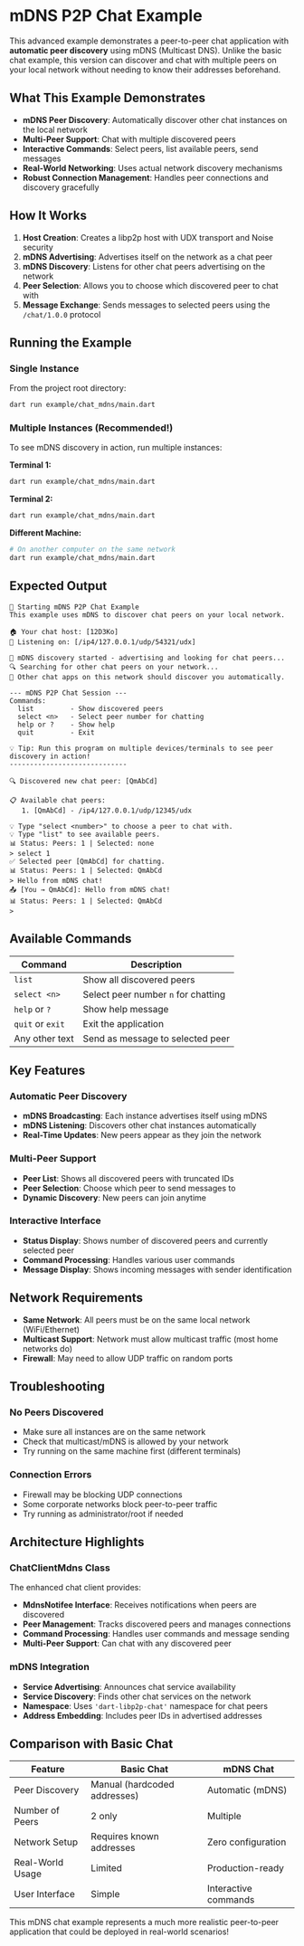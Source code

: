 # mDNS P2P Chat Example

This advanced example demonstrates a peer-to-peer chat application with **automatic peer discovery** using mDNS (Multicast DNS). Unlike the basic chat example, this version can discover and chat with multiple peers on your local network without needing to know their addresses beforehand.

## What This Example Demonstrates

- **mDNS Peer Discovery**: Automatically discover other chat instances on the local network
- **Multi-Peer Support**: Chat with multiple discovered peers
- **Interactive Commands**: Select peers, list available peers, send messages
- **Real-World Networking**: Uses actual network discovery mechanisms
- **Robust Connection Management**: Handles peer connections and discovery gracefully

## How It Works

1. **Host Creation**: Creates a libp2p host with UDX transport and Noise security
2. **mDNS Advertising**: Advertises itself on the network as a chat peer
3. **mDNS Discovery**: Listens for other chat peers advertising on the network
4. **Peer Selection**: Allows you to choose which discovered peer to chat with
5. **Message Exchange**: Sends messages to selected peers using the `/chat/1.0.0` protocol

## Running the Example

### Single Instance

From the project root directory:

```bash
dart run example/chat_mdns/main.dart
```

### Multiple Instances (Recommended!)

To see mDNS discovery in action, run multiple instances:

**Terminal 1:**
```bash
dart run example/chat_mdns/main.dart
```

**Terminal 2:**
```bash
dart run example/chat_mdns/main.dart
```

**Different Machine:**
```bash
# On another computer on the same network
dart run example/chat_mdns/main.dart
```

## Expected Output

```
🚀 Starting mDNS P2P Chat Example
This example uses mDNS to discover chat peers on your local network.

🏠 Your chat host: [12D3Ko]
📡 Listening on: [/ip4/127.0.0.1/udp/54321/udx]

📡 mDNS discovery started - advertising and looking for chat peers...
🔍 Searching for other chat peers on your network...
📢 Other chat apps on this network should discover you automatically.

--- mDNS P2P Chat Session ---
Commands:
  list         - Show discovered peers
  select <n>   - Select peer number for chatting
  help or ?    - Show help
  quit         - Exit

💡 Tip: Run this program on multiple devices/terminals to see peer discovery in action!
-----------------------------

🔍 Discovered new chat peer: [QmAbCd]

📋 Available chat peers:
   1. [QmAbCd] - /ip4/127.0.0.1/udp/12345/udx

💡 Type "select <number>" to choose a peer to chat with.
💡 Type "list" to see available peers.
📊 Status: Peers: 1 | Selected: none
> select 1
✅ Selected peer [QmAbCd] for chatting.
📊 Status: Peers: 1 | Selected: QmAbCd
> Hello from mDNS chat!
📤 [You → QmAbCd]: Hello from mDNS chat!
📊 Status: Peers: 1 | Selected: QmAbCd
> 
```

## Available Commands

| Command | Description |
|---------|-------------|
| `list` | Show all discovered peers |
| `select <n>` | Select peer number `n` for chatting |
| `help` or `?` | Show help message |
| `quit` or `exit` | Exit the application |
| Any other text | Send as message to selected peer |

## Key Features

### Automatic Peer Discovery

- **mDNS Broadcasting**: Each instance advertises itself using mDNS
- **mDNS Listening**: Discovers other chat instances automatically
- **Real-Time Updates**: New peers appear as they join the network

### Multi-Peer Support

- **Peer List**: Shows all discovered peers with truncated IDs
- **Peer Selection**: Choose which peer to send messages to
- **Dynamic Discovery**: New peers can join anytime

### Interactive Interface

- **Status Display**: Shows number of discovered peers and currently selected peer
- **Command Processing**: Handles various user commands
- **Message Display**: Shows incoming messages with sender identification

## Network Requirements

- **Same Network**: All peers must be on the same local network (WiFi/Ethernet)
- **Multicast Support**: Network must allow multicast traffic (most home networks do)
- **Firewall**: May need to allow UDP traffic on random ports

## Troubleshooting

### No Peers Discovered

- Make sure all instances are on the same network
- Check that multicast/mDNS is allowed by your network
- Try running on the same machine first (different terminals)

### Connection Errors

- Firewall may be blocking UDP connections
- Some corporate networks block peer-to-peer traffic
- Try running as administrator/root if needed

## Architecture Highlights

### ChatClientMdns Class

The enhanced chat client provides:

- **MdnsNotifee Interface**: Receives notifications when peers are discovered
- **Peer Management**: Tracks discovered peers and manages connections
- **Command Processing**: Handles user commands and message sending
- **Multi-Peer Support**: Can chat with any discovered peer

### mDNS Integration

- **Service Advertising**: Announces chat service availability
- **Service Discovery**: Finds other chat services on the network
- **Namespace**: Uses `'dart-libp2p-chat'` namespace for chat peers
- **Address Embedding**: Includes peer IDs in advertised addresses

## Comparison with Basic Chat

| Feature | Basic Chat | mDNS Chat |
|---------|------------|-----------|
| Peer Discovery | Manual (hardcoded addresses) | Automatic (mDNS) |
| Number of Peers | 2 only | Multiple |
| Network Setup | Requires known addresses | Zero configuration |
| Real-World Usage | Limited | Production-ready |
| User Interface | Simple | Interactive commands |

This mDNS chat example represents a much more realistic peer-to-peer application that could be deployed in real-world scenarios!
